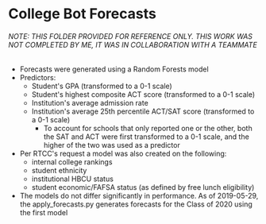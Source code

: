 # College Bot Forecasts

###### NOTE: THIS FOLDER PROVIDED FOR REFERENCE ONLY. THIS WORK WAS NOT COMPLETED BY ME, IT WAS IN COLLABORATION WITH A TEAMMATE

- Forecasts were generated using a Random Forests model
- Predictors:
    - Student's GPA (transformed to a 0-1 scale)
    - Student's highest composite ACT score (transformed to a 0-1 scale)
    - Institution's average admission rate
    - Institution's average 25th percentile ACT/SAT score (transformed to a
    0-1 scale)
        - To account for schools that only reported one or the other, both
        the SAT and ACT were first transformed to a 0-1 scale, and the higher of
        the two was used as a predictor
- Per RTCC's request a model was also created on the following:
    - internal college rankings
    - student ethnicity
    - institutional HBCU status
    - student economic/FAFSA status (as defined by free lunch eligibility)
- The models do not differ significantly in performance. As of 2019-05-29,
the apply_forecasts.py generates forecasts for the Class of 2020 using the first
model
